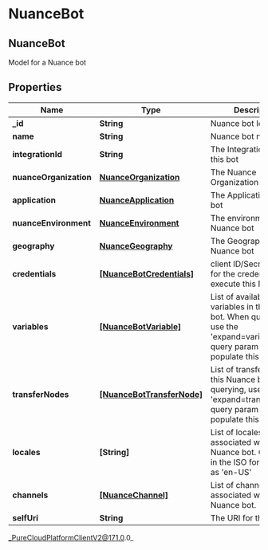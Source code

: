 # NuanceBot

## NuanceBot
Model for a Nuance bot

## Properties

|Name | Type | Description | Notes|
|------------ | ------------- | ------------- | -------------|
| **_id** | **String** | Nuance bot Id | |
| **name** | **String** | Nuance bot name | |
| **integrationId** | **String** | The Integration Id for this bot | |
| **nuanceOrganization** | [**NuanceOrganization**](NuanceOrganization) | The Nuance Organization for this bot | |
| **application** | [**NuanceApplication**](NuanceApplication) | The Application for this bot | |
| **nuanceEnvironment** | [**NuanceEnvironment**](NuanceEnvironment) | The environment of the Nuance bot | |
| **geography** | [**NuanceGeography**](NuanceGeography) | The Geography of the Nuance bot | |
| **credentials** | [**[NuanceBotCredentials]**]([NuanceBotCredentials]) | client ID/Secret objects for the credentials that execute this Nuance bot | [optional] |
| **variables** | [**[NuanceBotVariable]**]([NuanceBotVariable]) | List of available variables in this Nuance bot.  When querying, use the &#39;expand&#x3D;variables&#39; query param to populate this value | [optional] |
| **transferNodes** | [**[NuanceBotTransferNode]**]([NuanceBotTransferNode]) | List of transferNodes in this Nuance bot.  When querying, use the &#39;expand&#x3D;transferNodes&#39; query param to populate this value | [optional] |
| **locales** | **[String]** | List of locales associated with this Nuance bot.  Generally in the ISO format such as &#39;en-US&#39; | [optional] |
| **channels** | [**[NuanceChannel]**]([NuanceChannel]) | List of channels associated with this Nuance bot. | [optional] |
| **selfUri** | **String** | The URI for this object | [optional] |



_PureCloudPlatformClientV2@171.0.0_
